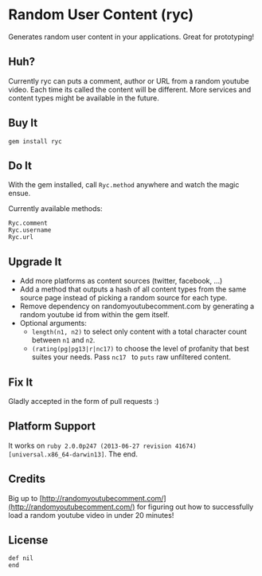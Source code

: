 # Random User Content (ryc) #

Generates random user content in your applications. Great for prototyping!


## Huh? ##

Currently ryc can puts a comment, author or URL from a random youtube video. Each time its called the content will be different. More services and content types might be available in the future. 


## Buy It ##

    gem install ryc


## Do It ##

With the gem installed, call `Ryc.method` anywhere and watch the magic ensue. 

Currently available methods:

    Ryc.comment
    Ryc.username
    Ryc.url


## Upgrade It ##

* Add more platforms as content sources (twitter, facebook, ...)
* Add a method that outputs a hash of all content types from the same source page instead of picking a random source for each type.
* Remove dependency on randomyoutubecomment.com by generating a random youtube id from within the gem itself.
* Optional arguments:
    * `length(n1, n2)` to select only content with a total character count between `n1` and `n2`.
    * `(rating(pg|pg13|r|nc17)` to choose the level of profanity that best suites your needs. Pass `nc17 ` to `puts` raw unfiltered content. 


## Fix It ##

Gladly accepted in the form of pull requests :)


## Platform Support ##

It works on `ruby 2.0.0p247 (2013-06-27 revision 41674) [universal.x86_64-darwin13]`. The end.


## Credits ##

Big up to [http://randomyoutubecomment.com/](http://randomyoutubecomment.com/) for figuring out how to successfully load a random youtube video in under 20 minutes!


## License ##

    def nil
    end
